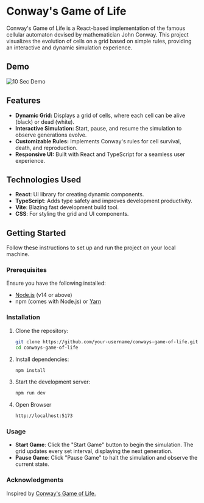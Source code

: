 # Conway's Game of Life

Conway's Game of Life is a React-based implementation of the famous cellular automaton devised by mathematician John Conway. This project visualizes the evolution of cells on a grid based on simple rules, providing an interactive and dynamic simulation experience.


## Demo
![10 Sec Demo](/src/assets/conway_demo.gif)

## Features

- **Dynamic Grid:** Displays a grid of cells, where each cell can be alive (black) or dead (white).
- **Interactive Simulation:** Start, pause, and resume the simulation to observe generations evolve.
- **Customizable Rules:** Implements Conway's rules for cell survival, death, and reproduction.
- **Responsive UI:** Built with React and TypeScript for a seamless user experience.

## Technologies Used

- **React**: UI library for creating dynamic components.
- **TypeScript**: Adds type safety and improves development productivity.
- **Vite**: Blazing fast development build tool.
- **CSS**: For styling the grid and UI components.

## Getting Started

Follow these instructions to set up and run the project on your local machine.

### Prerequisites

Ensure you have the following installed:

- [Node.js](https://nodejs.org/) (v14 or above)
- npm (comes with Node.js) or [Yarn](https://yarnpkg.com/)

### Installation

1. Clone the repository:

   ```bash
   git clone https://github.com/your-username/conways-game-of-life.git
   cd conways-game-of-life 
   ```

2. Install dependencies:

    ```bash
    npm install
    ```

3. Start the development server:

    ```bash
    npm run dev
    ```

4. Open Browser

    ```bash
    http://localhost:5173
    ```

### Usage

- **Start Game**: Click the "Start Game" button to begin the simulation. The grid updates every set interval, displaying the next generation.
- **Pause Game**: Click "Pause Game" to halt the simulation and observe the current state.

### Acknowledgments

Inspired by [Conway's Game of Life.](https://en.wikipedia.org/wiki/Conway%27s_Game_of_Life)
